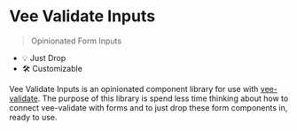 # Vee Validate Inputs

> Opinionated Form Inputs

- 💡 Just Drop 
- 🛠️ Customizable

Vee Validate Inputs is an opinionated component library for use with [vee-validate](https://github.com/logaretm/vee-validate). The purpose of this library is spend less time thinking about how to connect vee-validate with forms and to just drop these form components in, ready to use.
